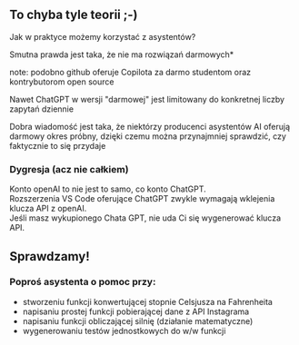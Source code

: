 <!-- .slide: data-background-image="img/brain-explodes.gif" -->
## To chyba tyle teorii ;-)
<!-- .element: class="title-on-dark-bg" -->


Jak w praktyce możemy korzystać z asystentów?


Smutna prawda jest taka, że nie ma rozwiązań darmowych*

note: podobno github oferuje Copilota za darmo studentom oraz kontrybutorom open source


Nawet ChatGPT w wersji "darmowej" jest limitowany do konkretnej liczby zapytań dziennie


Dobra wiadomość jest taka, że niektórzy producenci asystentów AI oferują darmowy okres próbny, dzięki czemu można przynajmniej sprawdzić, czy faktycznie to się przydaje


### Dygresja (acz nie całkiem)

Konto openAI to nie jest to samo, co konto ChatGPT.\
Rozszerzenia VS Code oferujące ChatGPT zwykle wymagają wklejenia klucza API z openAI.\
Jeśli masz wykupionego Chata GPT, nie uda Ci się wygenerować klucza API.


## Sprawdzamy!


### Poproś asystenta o pomoc przy:

- stworzeniu funkcji konwertującej stopnie Celsjusza na Fahrenheita
- napisaniu prostej funkcji pobierającej dane z API Instagrama
- napisaniu funkcji obliczającej silnię (działanie matematyczne)
- wygenerowaniu testów jednostkowych do w/w funkcji